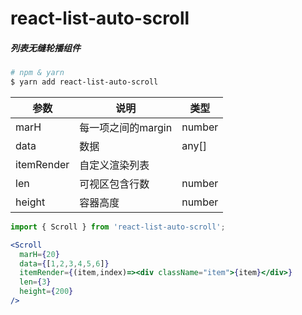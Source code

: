 # react-list-auto-scroll

##### 列表无缝轮播组件

```bash
# npm & yarn
$ yarn add react-list-auto-scroll
```

参数|说明|类型
---|---|---
marH|每一项之间的margin|number
data|数据|any[]
itemRender|自定义渲染列表|
len|可视区包含行数|number
height|容器高度|number


```jsx
import { Scroll } from 'react-list-auto-scroll';

<Scroll 
  marH={20} 
  data={[1,2,3,4,5,6]} 
  itemRender={(item,index)=><div className="item">{item}</div>} 
  len={3} 
  height={200} 
/>
```